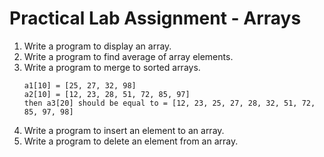 # Practical Lab Assignment - Arrays

1. Write a program to display an array.
2. Write a program to find average of array elements.
3. Write a program to merge to sorted arrays.
   ```
   a1[10] = [25, 27, 32, 98]
   a2[10] = [12, 23, 28, 51, 72, 85, 97]
   then a3[20] should be equal to = [12, 23, 25, 27, 28, 32, 51, 72, 85, 97, 98]
   ```
4. Write a program to insert an element to an array.
5. Write a program to delete an element from an array.
